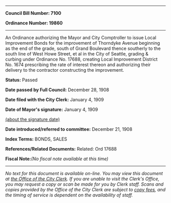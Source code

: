 

********

**Council Bill Number: 7100**
   
**Ordinance Number: 19860**
********

 An Ordinance authorizing the Mayor and City Comptroller to issue Local Improvement Bonds for the improvement of Thorndyke Avenue beginning as the end of the grade, south of Grand Boulevard thence southerly to the south line of West Howe Street, et al in the City of Seattle, grading & curbing under Ordinance No. 17688, creating Local Improvement District No. 1674 prescribing the rate of interest thereon and authorizing their delivery to the contractor constructing the improvement.

**Status:** Passed
   
**Date passed by Full Council:** December 28, 1908
   
**Date filed with the City Clerk:** January 4, 1909
   
**Date of Mayor's signature:** January 4, 1909
   
[(about the signature date)](/~public/approvaldate.htm)
   
   
   
**Date introduced/referred to committee:** December 21, 1908
   
   
**Index Terms:** BONDS, SALES

**References/Related Documents:** Related: Ord 17688

**Fiscal Note:**_(No fiscal note available at this time)_
********

_No text for this document is available on-line. You may view this document at [the Office of the City Clerk](http://www.seattle.gov/leg/clerk/contactUs.htm). If you are unable to visit the Clerk's Office, you may request a copy or scan be made for you by Clerk staff. Scans and copies provided by the Office of the City Clerk are subject to [copy fees](http://clerk.seattle.gov/~public/clerkfees.htm), and the timing of service is dependent on the availability of staff._

